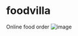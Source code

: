 # foodvilla
 Online food order
![image](https://user-images.githubusercontent.com/43534123/211970465-fef09b31-62d5-4d7d-b1cb-591353cfcdd6.png)
